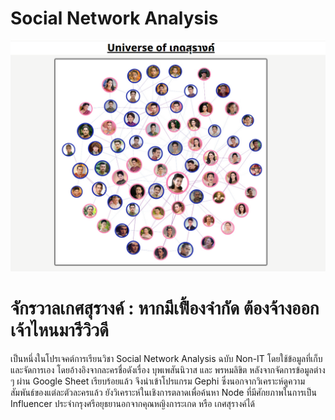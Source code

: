 # Social Network Analysis  
![](https://github.com/PamVarPun/sna_project/blob/main/cover.png)

# จักรวาลเกศสุรางค์ : หากมีเฟื้องจำกัด ต้องจ้างออกเจ้าไหนมารีวิวดี
เป็นหนึ่งในโปรเจคต์การเรียนวิชา Social Network Analysis ฉบับ Non-IT โดยใช้ข้อมูลที่เก็บและจัดการเอง โดยอ้างอิงจากละครชื่อดังเรื่อง บุพเพสันนิวาส และ พรหมลิขิต หลังจากจัดการข้อมูลต่าง ๆ ผ่าน Google Sheet เรียบร้อยแล้ว 
จึงนำเข้าโปรแกรม Gephi ซึ่งนอกจากวิเคราะห์ดูความสัมพันธ์ของแต่ละตัวละครแล้ว ยังวิเคราะห์ในเชิงการตลาดเพื่อค้นหา Node ที่มีศักยภาพในการเป็น Influencer ประจำกรุงศรีอยุธยานอกจากคุณหญิงการะเกด หรือ เกศสุรางค์ได้




